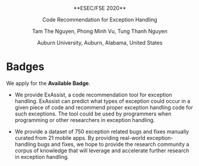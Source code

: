 <center>
**ESEC/FSE 2020**

Code Recommendation for Exception Handling

Tam The Nguyen, Phong Minh Vu, Tung Thanh Nguyen

Auburn University, Auburn, Alabama, United States
</center>

# Badges

We apply for the __Available Badge__.

* We provide ExAssist, a code recommendation tool for exception handling. ExAssist can predict what types of exception could occur in a given piece of code and recommend proper exception handling code for such exceptions. The tool could be used by programmers when programming or other researchers in exception handling. 

* We provide a dataset of 750 exception related bugs and fixes manually curated from 21 mobile apps. By providing real-world exception-handling bugs and fixes, we hope to provide the research community a corpus of knowledge that will leverage and accelerate further research in exception handling.
